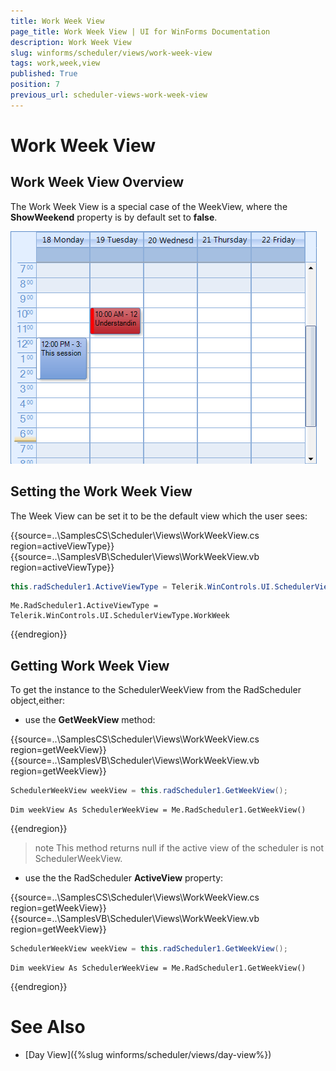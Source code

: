 ```yaml
---
title: Work Week View
page_title: Work Week View | UI for WinForms Documentation
description: Work Week View
slug: winforms/scheduler/views/work-week-view
tags: work,week,view
published: True
position: 7
previous_url: scheduler-views-work-week-view
---
```


# Work Week View



## Work Week View Overview

The Work Week View is a special case of the WeekView, where the __ShowWeekend__ property is by default set to __false__.

![scheduler-views-work-week-view 001](images/scheduler-views-work-week-view001.png)

## Setting the Work Week View

The Week View can be set it to be the default view which the user sees:

{{source=..\SamplesCS\Scheduler\Views\WorkWeekView.cs region=activeViewType}} 
{{source=..\SamplesVB\Scheduler\Views\WorkWeekView.vb region=activeViewType}} 

````C#
this.radScheduler1.ActiveViewType = Telerik.WinControls.UI.SchedulerViewType.WorkWeek;

````
````VB.NET
Me.RadScheduler1.ActiveViewType = Telerik.WinControls.UI.SchedulerViewType.WorkWeek

````

{{endregion}} 

## Getting Work Week View

To get the instance to the SchedulerWeekView from the RadScheduler object,either:

* use the __GetWeekView__ method:

{{source=..\SamplesCS\Scheduler\Views\WorkWeekView.cs region=getWeekView}} 
{{source=..\SamplesVB\Scheduler\Views\WorkWeekView.vb region=getWeekView}} 

````C#
SchedulerWeekView weekView = this.radScheduler1.GetWeekView();

````
````VB.NET
Dim weekView As SchedulerWeekView = Me.RadScheduler1.GetWeekView()

````

{{endregion}} 

>note This method returns null if the active view of the scheduler is not SchedulerWeekView.
>

* use the the RadScheduler __ActiveView__ property:

{{source=..\SamplesCS\Scheduler\Views\WorkWeekView.cs region=getWeekView}} 
{{source=..\SamplesVB\Scheduler\Views\WorkWeekView.vb region=getWeekView}} 

````C#
SchedulerWeekView weekView = this.radScheduler1.GetWeekView();

````
````VB.NET
Dim weekView As SchedulerWeekView = Me.RadScheduler1.GetWeekView()

````

{{endregion}}

# See Also

 * [Day View]({%slug winforms/scheduler/views/day-view%})

